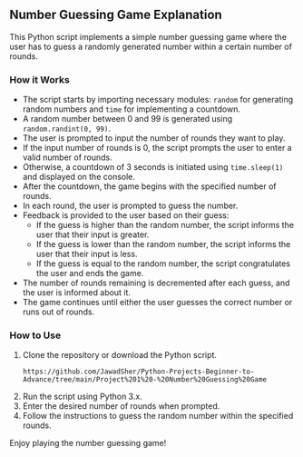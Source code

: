## Number Guessing Game Explanation

This Python script implements a simple number guessing game where the user has to guess a randomly generated number within a certain number of rounds.

### How it Works

- The script starts by importing necessary modules: `random` for generating random numbers and `time` for implementing a countdown.
- A random number between 0 and 99 is generated using `random.randint(0, 99)`.
- The user is prompted to input the number of rounds they want to play.
- If the input number of rounds is 0, the script prompts the user to enter a valid number of rounds.
- Otherwise, a countdown of 3 seconds is initiated using `time.sleep(1)` and displayed on the console.
- After the countdown, the game begins with the specified number of rounds.
- In each round, the user is prompted to guess the number.
- Feedback is provided to the user based on their guess:
  - If the guess is higher than the random number, the script informs the user that their input is greater.
  - If the guess is lower than the random number, the script informs the user that their input is less.
  - If the guess is equal to the random number, the script congratulates the user and ends the game.
- The number of rounds remaining is decremented after each guess, and the user is informed about it.
- The game continues until either the user guesses the correct number or runs out of rounds.

### How to Use

1. Clone the repository or download the Python script.
   ```
   https://github.com/JawadSher/Python-Projects-Beginner-to-Advance/tree/main/Project%201%20-%20Number%20Guessing%20Game
3. Run the script using Python 3.x.
4. Enter the desired number of rounds when prompted.
5. Follow the instructions to guess the random number within the specified rounds.

Enjoy playing the number guessing game!

